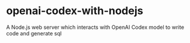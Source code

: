 # openai-codex-with-nodejs
A Node.js web server which interacts with OpenAI Codex model to write code and generate sql
